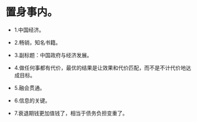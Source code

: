 # 置身事内。

- 1.中国经济。

- 2.畅销，知名书籍。

- 3.副标题：中国政府与经济发展。

- 4.做任何事都有代价，最优的结果是让效果和代价匹配，而不是不计代价地达成目标。

- 5.融会贯通。

- 6.信息的关键。

- 7.衰退期钱更加值钱了，相当于债务负担变重了。
